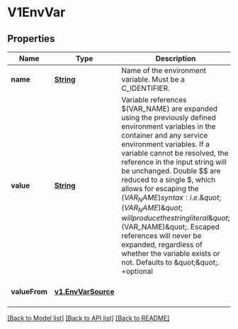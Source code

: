 # V1EnvVar
## Properties

Name | Type | Description | Notes
------------ | ------------- | ------------- | -------------
**name** | [**String**](string.md) | Name of the environment variable. Must be a C_IDENTIFIER. | [optional] [default to null]
**value** | [**String**](string.md) | Variable references $(VAR_NAME) are expanded using the previously defined environment variables in the container and any service environment variables. If a variable cannot be resolved, the reference in the input string will be unchanged. Double $$ are reduced to a single $, which allows for escaping the $(VAR_NAME) syntax: i.e. \&quot;$$(VAR_NAME)\&quot; will produce the string literal \&quot;$(VAR_NAME)\&quot;. Escaped references will never be expanded, regardless of whether the variable exists or not. Defaults to \&quot;\&quot;. +optional | [optional] [default to null]
**valueFrom** | [**v1.EnvVarSource**](v1.EnvVarSource.md) |  | [optional] [default to null]

[[Back to Model list]](../README.md#documentation-for-models) [[Back to API list]](../README.md#documentation-for-api-endpoints) [[Back to README]](../README.md)


